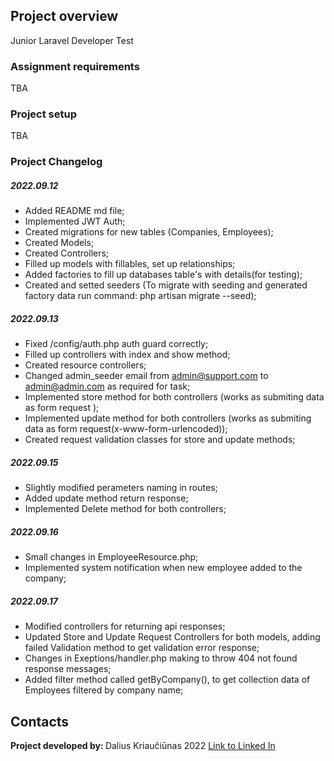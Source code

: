 
## Project overview

Junior Laravel Developer Test

### Assignment requirements
TBA

### Project setup
TBA



### Project Changelog

##### 2022.09.12

* Added README md file;
* Implemented JWT Auth;
* Created migrations for new tables (Companies, Employees);
* Created Models;
* Created Controllers;
* Filled up models with fillables, set up relationships; 
* Added factories to fill up databases table's with details(for testing);
* Created and setted seeders (To migrate with seeding and generated factory data run command: php artisan migrate --seed);

##### 2022.09.13

* Fixed /config/auth.php auth guard correctly; 
* Filled up controllers with index and show method;
* Created resource controllers;
* Changed admin_seeder email from admin@support.com to admin@admin.com as required for task; 
* Implemented store method for both controllers (works as submiting data as form request );
* Implemented update method for both controllers (works as submiting data as form request(x-www-form-urlencoded));
* Created request validation classes for store and update methods;
##### 2022.09.15
* Slightly modified perameters naming in routes; 
* Added update method return response;
* Implemented Delete method for both controllers;
##### 2022.09.16
* Small changes in EmployeeResource.php;
* Implemented system notification when new employee added to the company;
##### 2022.09.17
* Modified controllers for returning api responses;
* Updated Store and Update Request Controllers for both models, adding failed Validation method to get validation error response;
* Changes in Exeptions/handler.php making to throw 404 not found response messages;
* Added filter method called getByCompany(), to get collection data of Employees filtered by company name;









## Contacts
<span><strong>Project developed by: </strong> Dalius Kriaučiūnas  2022 <a href="https://www.linkedin.com/in/dalius-kriauciunas/">Link to Linked In </a></span>



